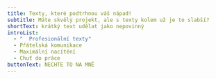```yaml
---
title: Texty, které podtrhnou váš nápad!
subtitle: Máte skvělý projekt, ale s texty kolem už je to slabší?
shortText: krátký text udělat jako nepovinný
introList:
  - "  Profesionální texty"
  - Přátelská komunikace
  - Maximální nacítění
  - Chuť do práce
buttonText: NECHTE TO NA MNĚ
---
```

